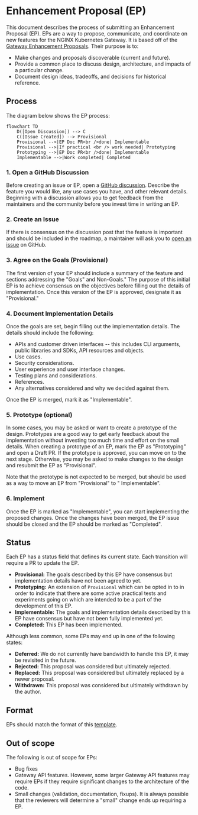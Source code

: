 # Enhancement Proposal (EP)

This document describes the process of submitting an Enhancement Proposal (EP). EPs are a way to propose, communicate,
and coordinate on new features for the NGINX Kubernetes Gateway. It is based off of
the [Gateway Enhancement Proposals](https://github.com/kubernetes-sigs/gateway-api/blob/main/geps/overview.md). Their
purpose is to:

- Make changes and proposals discoverable (current and future).
- Provide a common place to discuss design, architecture, and impacts of a particular change.
- Document design ideas, tradeoffs, and decisions for historical reference.

## Process

The diagram below shows the EP process:

```mermaid
flowchart TD
    D([Open Discussion]) --> C
    C([Issue Created]) --> Provisional
    Provisional -->|EP Doc PR<br />done| Implementable
    Provisional -->|If practical <br /> work needed| Prototyping
    Prototyping -->|EP Doc PR<br />done| Implementable
    Implementable -->|Work completed| Completed
```

### 1. Open a GitHub Discussion

Before creating an issue or EP, open
a [GitHub discussion](https://github.com/nginxinc/nginx-kubernetes-gateway/discussions). Describe the feature you would
like, any use cases you have, and other relevant details. Beginning with a discussion allows you to get feedback from
the maintainers and the community before you invest time in writing an EP.

### 2. Create an Issue

If there is consensus on the discussion post that the feature is important and should be included in the roadmap, a
maintainer will ask you
to [open an issue](https://github.com/nginxinc/nginx-kubernetes-gateway/issues/new?assignees=&labels=proposal&projects=&template=enhancement.md&title=)
on GitHub.

### 3. Agree on the Goals (Provisional)

The first version of your EP should include a summary of the feature and sections addressing the "Goals" and Non-Goals."
The purpose of this initial EP is to achieve consensus on the objectives before filling out the details of
implementation. Once this version of the EP is approved, designate it as "Provisional."

### 4. Document Implementation Details

Once the goals are set, begin filling out the implementation details. The details should include the following:

- APIs and customer driven interfaces -- this includes CLI arguments, public libraries and SDKs, API resources and
  objects.
- Use cases.
- Security considerations.
- User experience and user interface changes.
- Testing plans and considerations.
- References.
- Any alternatives considered and why we decided against them.

Once the EP is merged, mark it as "Implementable".

### 5. Prototype (optional)

In some cases, you may be asked or want to create a prototype of the design. Prototypes are a good way to get early
feedback about the implementation without investing too much time and effort on the small details. When creating a
prototype of an EP, mark the EP as "Prototyping" and open a Draft PR. If the prototype is approved, you can move on to
the next stage. Otherwise, you may be asked to make changes to the design and resubmit the EP as "Provisional".

Note that the prototype is not expected to be merged, but should be used as a way to move an EP from "Provisional" to "
Implementable".

### 6. Implement

Once the EP is marked as "Implementable", you can start implementing the proposed changes. Once the changes have been
merged, the EP issue should be closed and the EP should be marked as "Completed".

## Status

Each EP has a status field that defines its current state. Each transition will require a PR to update the EP.

* **Provisional:** The goals described by this EP have consensus but implementation details have not been agreed to yet.
* **Prototyping:** An extension of `Provisional` which can be opted in to in order to indicate that there are some
  active practical tests and experiments going on which are intended to be a part of the development of this EP.
* **Implementable:** The goals and implementation details described by this EP have consensus but have not been fully
  implemented yet.
* **Completed:** This EP has been implemented.

Although less common, some EPs may end up in one of the following states:

* **Deferred:** We do not currently have bandwidth to handle this EP, it may be revisited in the future.
* **Rejected:** This proposal was considered but ultimately rejected.
* **Replaced:** This proposal was considered but ultimately replaced by a newer proposal.
* **Withdrawn:** This proposal was considered but ultimately withdrawn by the author.

## Format

EPs should match the format of this [template](template.md).

## Out of scope

The following is out of scope for EPs:

* Bug fixes
* Gateway API features. However, some larger Gateway API features may require EPs if they require significant changes to the
  architecture of the code.
* Small changes (validation, documentation, fixups). It is always possible that the reviewers will determine a "small"
  change ends up requiring a EP.
